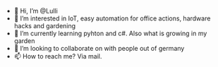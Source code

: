 - 👋 Hi, I’m @Lulli
- 👀 I’m interested in IoT, easy automation for office actions, hardware hacks and gardening
- 🌱 I’m currently learning pyhton and c#. Also what is growing in my garden
- 💞️ I’m looking to collaborate on with people out of germany
- 📫 How to reach me? Via mail.

<!---
MLulli/Lulli is a ✨ special ✨ repository because its `README.md` (this file) appears on your GitHub profile.
You can click the Preview link to take a look at your changes.
--->
